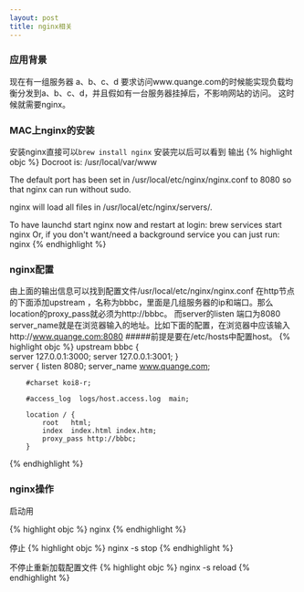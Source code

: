 ```yaml
---
layout: post
title: nginx相关
---
```


### 应用背景
现在有一组服务器 a、b、c、d 要求访问www.quange.com的时候能实现负载均衡分发到a、b、c、d，并且假如有一台服务器挂掉后，不影响网站的访问。
这时候就需要nginx。

### MAC上nginx的安装

安装nginx直接可以`brew install nginx`
安装完以后可以看到 输出
{% highlight objc %}
Docroot is: /usr/local/var/www

The default port has been set in /usr/local/etc/nginx/nginx.conf to 8080 so that
nginx can run without sudo.

nginx will load all files in /usr/local/etc/nginx/servers/.

To have launchd start nginx now and restart at login:
  brew services start nginx
Or, if you don't want/need a background service you can just run:
  nginx
{% endhighlight %}


### nginx配置

由上面的输出信息可以找到配置文件/usr/local/etc/nginx/nginx.conf
在http节点的下面添加upstream ，名称为bbbc，里面是几组服务器的ip和端口。那么location的proxy_pass就必须为http://bbbc。
而server的listen 端口为8080 server_name就是在浏览器输入的地址。比如下面的配置，在浏览器中应该输入http://www.quange.com:8080
#####前提是要在/etc/hosts中配置host。
{% highlight objc %} 
upstream bbbc {   
        server 127.0.0.1:3000; 
        server 127.0.0.1:3001; 
    }  
    server {
        listen       8080;
        server_name  www.quange.com;

        #charset koi8-r;

        #access_log  logs/host.access.log  main;

        location / {
            root   html;
            index  index.html index.htm;
            proxy_pass http://bbbc; 
        }

{% endhighlight %}


### nginx操作

启动用

{% highlight objc %} 
nginx
{% endhighlight %}

停止
{% highlight objc %} 
nginx -s stop
{% endhighlight %}

不停止重新加载配置文件
{% highlight objc %} 
nginx -s reload
{% endhighlight %}


